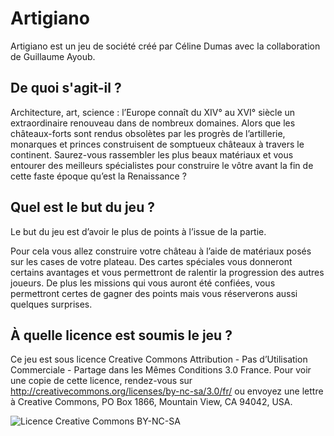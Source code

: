 # Artigiano

Artigiano est un jeu de société créé par Céline Dumas avec la collaboration de Guillaume Ayoub.

## De quoi s'agit-il ?

Architecture, art, science : l’Europe connaît du XIV° au XVI° siècle un extraordinaire renouveau dans de nombreux domaines. Alors que les châteaux-forts sont rendus obsolètes par les progrès de l’artillerie, monarques et princes construisent de somptueux châteaux à travers le continent. Saurez-vous rassembler les plus beaux matériaux et vous entourer des meilleurs spécialistes pour construire le vôtre avant la fin de cette faste époque qu’est la Renaissance ?

## Quel est le but du jeu ?

Le but du jeu est d’avoir le plus de points à l’issue de la partie.

Pour cela vous allez construire votre château à l’aide de matériaux posés sur les cases de votre plateau. Des cartes spéciales vous donneront certains avantages et vous permettront de ralentir la progression des autres joueurs. De plus les missions qui vous auront été confiées, vous permettront certes de gagner des points mais vous réserverons aussi quelques surprises.

## À quelle licence est soumis le jeu ?

Ce jeu est sous licence Creative Commons Attribution - Pas d’Utilisation Commerciale - Partage dans les Mêmes Conditions 3.0 France. Pour voir une copie de cette licence, rendez-vous sur http://creativecommons.org/licenses/by-nc-sa/3.0/fr/ ou envoyez une lettre à Creative Commons, PO Box 1866, Mountain View, CA 94042, USA.

![Licence Creative Commons BY-NC-SA](https://i.creativecommons.org/l/by-nc-sa/3.0/fr/88x31.png)

